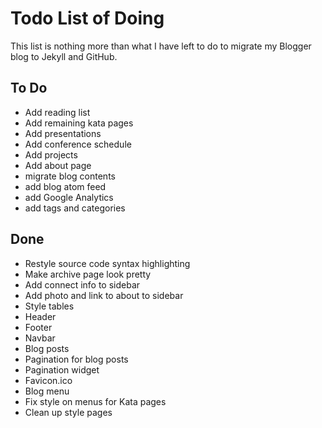 # Todo List of Doing

This list is nothing more than what I have left to do to migrate my Blogger
blog to Jekyll and GitHub.

## To Do

  - Add reading list
  - Add remaining kata pages
  - Add presentations
  - Add conference schedule
  - Add projects
  - Add about page
  - migrate blog contents
  - add blog atom feed
  - add Google Analytics
  - add tags and categories

## Done

  - Restyle source code syntax highlighting
  - Make archive page look pretty
  - Add connect info to sidebar
  - Add photo and link to about to sidebar
  - Style tables
  - Header
  - Footer
  - Navbar
  - Blog posts
  - Pagination for blog posts
  - Pagination widget
  - Favicon.ico
  - Blog menu
  - Fix style on menus for Kata pages
  - Clean up style pages
